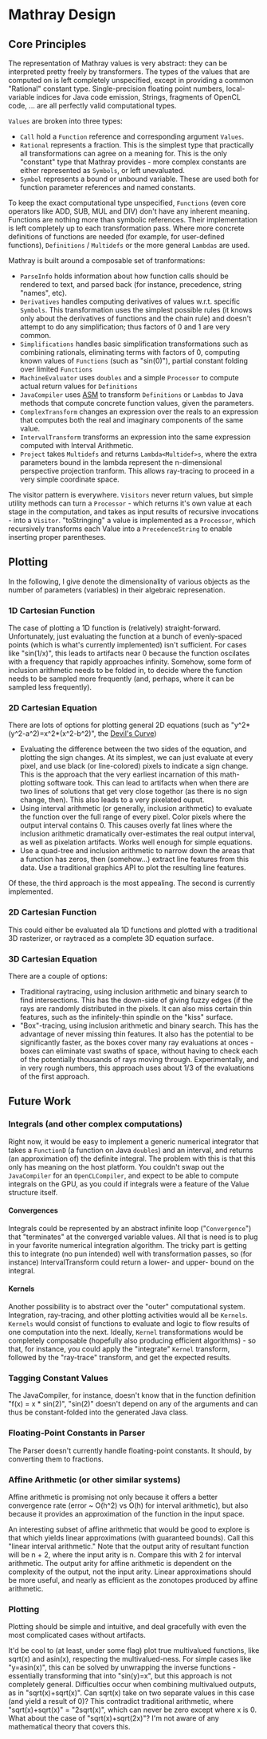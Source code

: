 # Mathray Design

## Core Principles

The representation of Mathray values is very abstract: they can be interpreted pretty freely by transformers.  The types of the values that are computed on is left completely unspecified, except in providing a common "Rational" constant type.  Single-precision floating point numbers, local-variable indices for Java code emission, Strings, fragments of OpenCL code, ... are all perfectly valid computational types.

<code>Values</code> are broken into three types:

* <code>Call</code> hold a <code>Function</code> reference and corresponding argument <code>Values</code>.
* <code>Rational</code> represents a fraction.  This is the simplest type that practically all transformations can agree on a meaning for.  This is the only "constant" type that Mathray provides - more complex constants are either represented as <code>Symbols</code>, or left unevaluated.
* <code>Symbol</code> represents a bound or unbound variable.  These are used both for function parameter references and named constants.

To keep the exact computational type unspecified, <code>Functions</code> (even core operators like ADD, SUB, MUL and DIV) don't have any inherent meaning.  Functions are nothing more than symbolic references.  Their implementation is left completely up to each transformation pass.  Where more concrete definitions of functions are needed (for example, for user-defined functions), <code>Definitions</code> / <code>Multidefs</code> or the more general <code>Lambdas</code> are used.

Mathray is built around a composable set of tranformations:

* <code>ParseInfo</code> holds information about how function calls should be rendered to text, and parsed back (for instance, precedence, string "names", etc).
* <code>Derivatives</code> handles computing derivatives of values w.r.t. specific <code>Symbols</code>.  This transformation uses the simplest possible rules (it knows only about the derivatives of functions and the chain rule) and doesn't attempt to do any simplification; thus factors of 0 and 1 are very common.
* <code>Simplifications</code> handles basic simplification transformations such as combining rationals, eliminating terms with factors of 0, computing known values of <code>Functions</code> (such as "sin(0)"), partial constant folding over limited <code>Functions</code>
* <code>MachineEvaluator</code> uses <code>doubles</code> and a simple <code>Processor</code> to compute actual return values for <code>Definitions</code>
* <code>JavaCompiler</code> uses [ASM](http://asm.ow2.org/) to transform <code>Definitions</code> or <code>Lambdas</code> to Java methods that compute concrete function values, given the parameters.
* <code>ComplexTransform</code> changes an expression over the reals to an expression that computes both the real and imaginary components of the same value.
* <code>IntervalTransform</code> transforms an expression into the same expression computed with Interval Arithmetic.
* <code>Project</code> takes <code>Multidefs</code> and returns <code>Lambda&lt;Multidef&gt;s</code>, where the extra parameters bound in the lambda represent the n-dimensional perspective projection tranform.  This allows ray-tracing to proceed in a very simple coordinate space.

The visitor pattern is everywhere.  <code>Visitors</code> never return values, but simple utility methods can turn a <code>Processor</code> - which returns it's own value at each stage in the computation, and takes as input results of recursive invocations - into a <code>Visitor</code>.  "toStringing" a value is implemented as a <code>Processor</code>, which recursively transforms each Value into a <code>PrecedenceString</code> to enable inserting proper parentheses.

## Plotting

In the following, I give denote the dimensionality of various objects as the number of parameters (variables) in their algebraic represenation.

### 1D Cartesian Function

The case of plotting a 1D function is (relatively) straight-forward.  Unfortunately, just evaluating the function at a bunch of evenly-spaced points (which is what's currently implemented) isn't sufficient.  For cases like "sin(1/x)", this leads to artifacts near 0 because the function oscilates with a frequency that rapidly approaches infinity.  Somehow, some form of inclusion arithmetic needs to be folded in, to decide where the function needs to be sampled more frequently (and, perhaps, where it can be sampled less frequently).

### 2D Cartesian Equation

There are lots of options for plotting general 2D equations (such as "y^2*(y^2-a^2)=x^2*(x^2-b^2)", the [Devil's Curve](http://en.wikipedia.org/wiki/Devil's_curve))

* Evaluating the difference between the two sides of the equation, and plotting the sign changes.  At its simplest, we can just evaluate at every pixel, and use black (or line-colored) pixels to indicate a sign change.  This is the approach that the very earliest incarnation of this math-plotting software took.  This can lead to artifacts when when there are two lines of solutions that get very close togethor (as there is no sign change, then).  This also leads to a very pixelated ouput.
* Using interval arithmetic (or generally, inclusion arithmetic) to evaluate the function over the full range of every pixel.  Color pixels where the output interval contains 0.  This causes overly fat lines where the inclusion arithmetic dramatically over-estimates the real output interval, as well as pixelation artifacts.  Works well enough for simple equations.
* Use a quad-tree and inclusion arithmetic to narrow down the areas that a function has zeros, then (somehow...) extract line features from this data.  Use a traditional graphics API to plot the resulting line features.

Of these, the third approach is the most appealing. The second is currently implemented.

### 2D Cartesian Function

This could either be evaluated ala 1D functions and plotted with a traditional 3D rasterizer, or raytraced as a complete 3D equation surface.

### 3D Cartesian Equation

There are a couple of options:

* Traditional raytracing, using inclusion arithmetic and binary search to find intersections.  This has the down-side of giving fuzzy edges (if the rays are randomly distributed in the pixels.  It can also miss certain thin features, such as the infinitely-thin spindle on the "kiss" surface.
* "Box"-tracing, using inclusion arithmetic and binary search.  This has the advantage of never missing thin features.  It also has the potential to be significantly faster, as the boxes cover many ray evaluations at onces - boxes can eliminate vast swaths of space, without having to check each of the potentially thousands of rays moving through.  Experimentally, and in very rough numbers, this approach uses about 1/3 of the evaluations of the first approach.

## Future Work

### Integrals (and other complex computations)

Right now, it would be easy to implement a generic numerical integrator that takes a <code>FunctionD</code> (a function on Java <code>doubles</code>) and an interval, and returns (an approximation of) the definite integral.  The problem with this is that this only has meaning on the host platform.  You couldn't swap out the <code>JavaCompiler</code> for an <code>OpenCLCompiler</code>, and expect to be able to compute integrals on the GPU, as you could if integrals were a feature of the Value structure itself.

#### Convergences

Integrals could be represented by an abstract infinite loop ("<code>Convergence</code>") that "terminates" at the converged variable values.  All that is need is to plug in your favorite numerical integration algorithm.  The tricky part is getting this to integrate (no pun intended) well with transformation passes, so (for instance) IntervalTransform could return a lower- and upper- bound on the integral.

#### Kernels

Another possibility is to abstract over the "outer" computational system.  Integration, ray-tracing, and other plotting activities would all be <code>Kernels</code>.  <code>Kernels</code> would consist of functions to evaluate and logic to flow results of one computation into the next.  Ideally, <code>Kernel</code> transformations would be completely composable (hopefully also producing efficient algorithms) - so that, for instance, you could apply the "integrate" <code>Kernel</code> transform, followed by the "ray-trace" transform, and get the expected results.

### Tagging Constant Values

The JavaCompiler, for instance, doesn't know that in the function definition "f(x) = x * sin(2)", "sin(2)" doesn't depend on any of the arguments and can thus be constant-folded into the generated Java class.

### Floating-Point Constants in Parser

The Parser doesn't currently handle floating-point constants.  It should, by converting them to fractions.

### Affine Arithmetic (or other similar systems)

Affine arithmetic is promising not only because it offers a better convergence rate (error ~ O(h^2) vs O(h) for interval arithmetic), but also because it provides an approximation of the function in the input space.

An interesting subset of affine arithmetic that would be good to explore is that which yields linear approximations (with guaranteed bounds).  Call this "linear interval arithmetic." Note that the output arity of resultant function will be n + 2, where the input arity is n.  Compare this with 2 for interval arithmetic.  The output arity for affine arithmetic is dependent on the complexity of the output, not the input arity.  Linear approximations should be more useful, and nearly as efficient as the zonotopes produced by affine arithmetic.

### Plotting

Plotting should be simple and intuitive, and deal gracefully with even the most complicated cases without artifacts.

It'd be cool to (at least, under some flag) plot true multivalued functions, like sqrt(x) and asin(x), respecting the multivalued-ness.  For simple cases like "y=asin(x)", this can be solved by unwrapping the inverse functions - essentially transforming that into "sin(y)=x", but this approach is not completely general.  Difficulties occur when combining multivalued outputs, as in "sqrt(x)+sqrt(x)". Can sqrt(x) take on two separate values in this case (and yield a result of 0)?  This contradict traditional arithmetic, where "sqrt(x)+sqrt(x)" = "2sqrt(x)", which can never be zero except where x is 0.  What about the case of "sqrt(x)+sqrt(2x)"?  I'm not aware of any mathematical theory that covers this.


